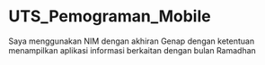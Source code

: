# UTS_Pemograman_Mobile
Saya menggunakan NIM dengan akhiran Genap dengan ketentuan menampilkan aplikasi informasi berkaitan dengan bulan Ramadhan
